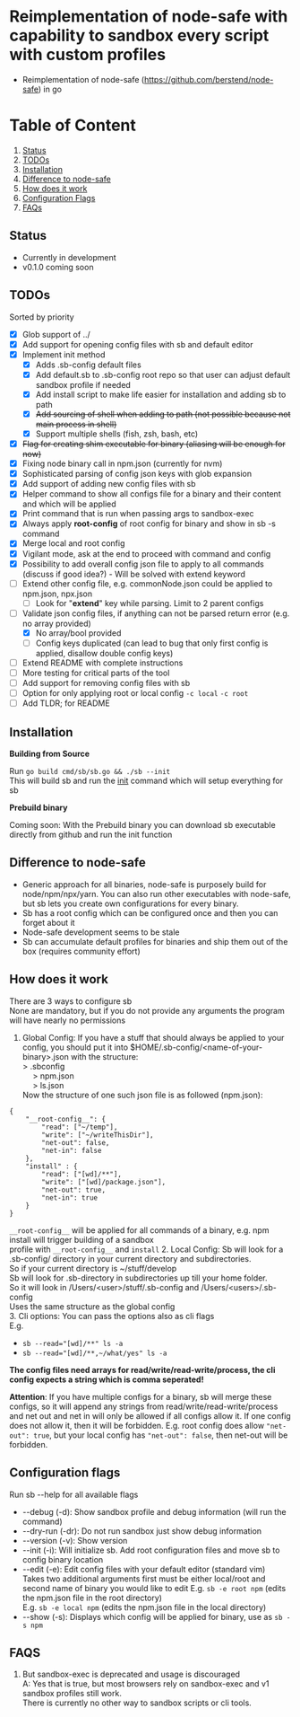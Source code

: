 # Reimplementation of node-safe with capability to sandbox every script with custom profiles
- Reimplementation of node-safe (https://github.com/berstend/node-safe) in go
# Table of Content
1. [Status](#status)  
2. [TODOs](#todos)  
3. [Installation](#installation)  
4. [Difference to node-safe](#difference-to-node-safe)  
5. [How does it work](#how-does-it-work)
6. [Configuration Flags](#configuration-flags)
7. [FAQs](#faqs)

## Status

- Currently in development
- v0.1.0 coming soon

## TODOs
Sorted by priority
- [x] Glob support of ../
- [x] Add support for opening config files with sb and default editor
- [x] Implement init method
  - [x] Adds .sb-config default files
  - [x] Add default.sb to .sb-config root repo so that user can adjust default sandbox profile if needed
  - [x] Add install script to make life easier for installation and adding sb to path
  - [x] ~~Add sourcing of shell when adding to path (not possible because not main process in shell)~~
  - [x] Support multiple shells (fish, zsh, bash, etc)
- [x] ~~Flag for creating shim executable for binary (aliasing will be enough for now)~~
- [x] Fixing node binary call in npm.json (currently for nvm)
- [x] Sophisticated parsing of config json keys with glob expansion
- [x] Add support of adding new config files with sb
- [x] Helper command to show all configs file for a binary and their content and which will be applied
- [x] Print command that is run when passing args to sandbox-exec
- [x] Always apply __root-config__ of root config for binary and show in sb -s command
- [x] Merge local and root config
- [x] Vigilant mode, ask at the end to proceed with command and config
- [x] Possibility to add overall config json file to apply to all commands (discuss if good idea?) - Will be solved with extend keyword
- [ ] Extend other config file, e.g. commonNode.json could be applied to npm.json, npx.json
  - [ ] Look for "__extend__" key while parsing. Limit to 2 parent configs
- [ ] Validate json config files, if anything can not be parsed return error (e.g. no array provided)
  - [x] No array/bool provided
  - [ ] Config keys duplicated (can lead to bug that only first config is applied, disallow double config keys)
- [ ] Extend README with complete instructions
- [ ] More testing for critical parts of the tool
- [ ] Add support for removing config files with sb
- [ ] Option for only applying root or local config ```-c local``` ```-c root```
- [ ] Add TLDR; for README

## Installation
**Building from Source**  

Run ```go build cmd/sb/sb.go && ./sb --init```  
This will build sb and run the [init](#2-configuration-flags) command which will setup everything for sb

**Prebuild binary**

Coming soon: With the Prebuild binary you can download sb executable directly from github and run the init function

## Difference to node-safe

- Generic approach for all binaries, node-safe is purposely build for node/npm/npx/yarn. You can also run other executables with node-safe,  
but sb lets you create own configurations for every binary.
- Sb has a root config which can be configured once and then you can forget about it
- Node-safe development seems to be stale
- Sb can accumulate default profiles for binaries and ship them out of the box (requires community effort)

## How does it work

There are 3 ways to configure sb  
None are mandatory, but if you do not provide any arguments the program will have nearly no permissions

1. Global Config: If you have a stuff that should always be applied to your config,
you should put it into $HOME/.sb-config/\<name-of-your-binary\>.json with the structure:  
\> .sbconfig  
&emsp; \> npm.json  
&emsp; \> ls.json  
Now the structure of one such json file is as followed (npm.json): 
```
{
	"__root-config__": {
		"read": ["~/temp"],
		"write": ["~/writeThisDir"],
		"net-out": false,
		"net-in": false
	},
	"install" : {
		"read": ["[wd]/**"],
		"write": ["[wd]/package.json"],
		"net-out": true,
		"net-in": true
	}
}
```
`__root-config__` will be applied for all commands of a binary, e.g. npm install will trigger building of a sandbox  
profile with `__root-config__` and `install`
2. Local Config: Sb will look for a .sb-config/ directory in your current directory and subdirectories.  
So if your current directory is ~/stuff/develop  
Sb will look for .sb-directory in subdirectories up till your home folder.  
So it will look in /Users/\<user\>/stuff/.sb-config and /Users/\<users\>/.sb-config  
Uses the same structure as the global config  
3. Cli options: You can pass the options also as cli flags  
E.g. 
- ```sb --read="[wd]/**" ls -a```
- ```sb --read="[wd]/**,~/what/yes" ls -a```

**The config files need arrays for read/write/read-write/process, the cli config expects a string
which is comma seperated!**

**Attention**: If you have multiple configs for a binary, sb will merge these configs, so it will append 
any strings from read/write/read-write/process and net out and net in will only be allowed if
all configs allow it. If one config does not allow it, then it will be forbidden.
E.g. root config does allow ```"net-out": true```, but your local config has ```"net-out": false```,
then net-out will be forbidden.

## Configuration flags

Run sb --help for all available flags  
- --debug (-d):  Show sandbox profile and debug information (will run the command)  
- --dry-run (-dr): Do not run sandbox just show debug information  
- --version (-v):  Show version  
- --init (-i): Will initialize sb. Add root configuration files and move sb to config binary location
- --edit (-e): Edit config files with your default editor (standard vim)   
Takes two additional arguments first must be either local/root and second name of binary you would like to edit
E.g. ```sb -e root npm``` (edits the npm.json file in the root directory)  
E.g. ```sb -e local npm``` (edits the npm.json file in the local directory)  
- --show (-s): Displays which config will be applied for binary, use as ```sb -s npm```


## FAQS
1. But sandbox-exec is deprecated and usage is discouraged  
A: Yes that is true, but most browsers rely on sandbox-exec and v1 sandbox profiles still work.  
There is currently no other way to sandbox scripts or cli tools.
